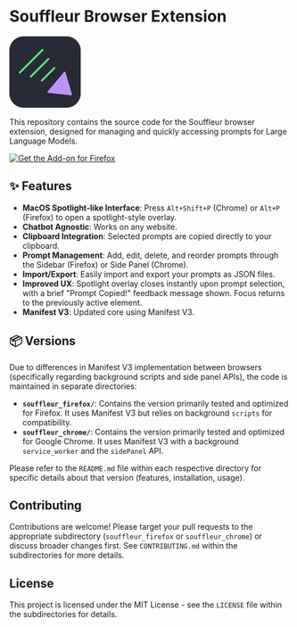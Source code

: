 # Souffleur Browser Extension

![Souffleur Logo](souffleur_chrome/icons/icon128.png)

This repository contains the source code for the Souffleur browser extension, designed for managing and quickly accessing prompts for Large Language Models.

<a href="https://addons.mozilla.org/en-US/firefox/addon/souffleur/"><img src="https://blog.mozilla.org/addons/files/2020/04/get-the-addon-fx-apr-2020.svg" alt="Get the Add-on for Firefox" width="250"></a>

## ✨ Features

- **MacOS Spotlight-like Interface**: Press `Alt+Shift+P` (Chrome) or `Alt+P` (Firefox) to open a spotlight-style overlay.
- **Chatbot Agnostic**: Works on any website.
- **Clipboard Integration**: Selected prompts are copied directly to your clipboard.
- **Prompt Management**: Add, edit, delete, and reorder prompts through the Sidebar (Firefox) or Side Panel (Chrome).
- **Import/Export**: Easily import and export your prompts as JSON files.
- **Improved UX**: Spotlight overlay closes instantly upon prompt selection, with a brief "Prompt Copied!" feedback message shown. Focus returns to the previously active element.
- **Manifest V3**: Updated core using Manifest V3.

## 📦 Versions

Due to differences in Manifest V3 implementation between browsers (specifically regarding background scripts and side panel APIs), the code is maintained in separate directories:

-   **`souffleur_firefox/`**: Contains the version primarily tested and optimized for Firefox. It uses Manifest V3 but relies on background `scripts` for compatibility.
-   **`souffleur_chrome/`**: Contains the version primarily tested and optimized for Google Chrome. It uses Manifest V3 with a background `service_worker` and the `sidePanel` API.

Please refer to the `README.md` file within each respective directory for specific details about that version (features, installation, usage).

## Contributing

Contributions are welcome! Please target your pull requests to the appropriate subdirectory (`souffleur_firefox` or `souffleur_chrome`) or discuss broader changes first. See `CONTRIBUTING.md` within the subdirectories for more details.

## License

This project is licensed under the MIT License - see the `LICENSE` file within the subdirectories for details.